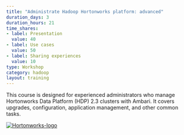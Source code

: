 ```yaml
---
title: "Administrate Hadoop Hortonworks platform: advanced"
duration_days: 3
duration_hours: 21
time_shares:
- label: Presentation
  value: 40
- label: Use cases
  value: 50
- label: Sharing experiences
  value: 10
type: Workshop
category: hadoop
layout: training
---
```


This course is designed for experienced administrators who manage Hortonworks Data Platform (HDP) 2.3 clusters with Ambari. It covers upgrades, configuration, application management, and other common tasks.


[![Hortonworks-logo](//d1ri137x9edlub.cloudfront.net/uploads/training_partner/logo/2/large_HW_logo.png)](http://hortonworks.com/partner/octo)
